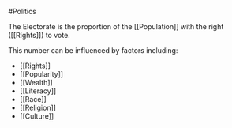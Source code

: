 #Politics

The Electorate is the proportion of the [[Population]] with the right ([[Rights]]) to vote.

This number can be influenced by factors including:
- [[Rights]]
- [[Popularity]]
- [[Wealth]]
- [[Literacy]]
- [[Race]]
- [[Religion]]
- [[Culture]]
